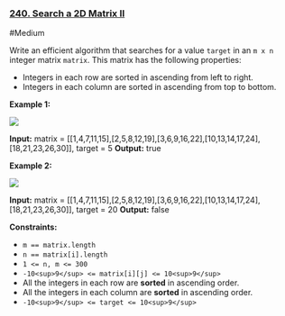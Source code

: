 ### [240. Search a 2D Matrix II](https://leetcode.com/problems/search-a-2d-matrix-ii/)

#Medium

Write an efficient algorithm that searches for a value `target` in an `m x n` integer matrix `matrix`. This matrix has the following properties:

- Integers in each row are sorted in ascending from left to right.
- Integers in each column are sorted in ascending from top to bottom.

**Example 1:**

![](https://assets.leetcode.com/uploads/2020/11/24/searchgrid2.jpg)

**Input:** matrix = \[\[1,4,7,11,15\],\[2,5,8,12,19\],\[3,6,9,16,22\],\[10,13,14,17,24\],\[18,21,23,26,30\]\], target = 5
**Output:** true

**Example 2:**

![](https://assets.leetcode.com/uploads/2020/11/24/searchgrid.jpg)

**Input:** matrix = \[\[1,4,7,11,15\],\[2,5,8,12,19\],\[3,6,9,16,22\],\[10,13,14,17,24\],\[18,21,23,26,30\]\], target = 20
**Output:** false

**Constraints:**

- `m == matrix.length`
- `n == matrix[i].length`
- `1 <= n, m <= 300`
- `-10<sup>9</sup> <= matrix[i][j] <= 10<sup>9</sup>`
- All the integers in each row are **sorted** in ascending order.
- All the integers in each column are **sorted** in ascending order.
- `-10<sup>9</sup> <= target <= 10<sup>9</sup>`

